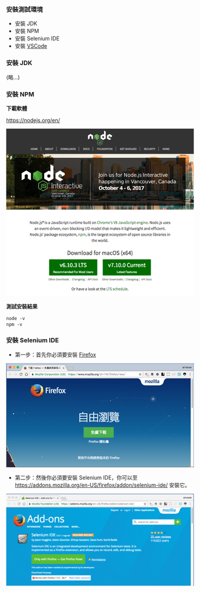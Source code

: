 ### 安裝測試環境

* 安裝 JDK
* 安裝 NPM
* 安裝 Selenium IDE
* 安裝 [VSCode](https://code.visualstudio.com/)

### 安裝 JDK

(略...)

### 安裝 NPM

**下載軟體**

<https://nodejs.org/en/>

![](assets/node-website.png)

**測試安裝結果**

```
node -v
npm -v
```

### 安裝 Selenium IDE

* 第一步：首先你必須要安裝 [Firefox](https://www.mozilla.org/zh-TW/firefox/new/)

![](assets/firefox.png)

* 第二步：然後你必須要安裝 Selenium IDE，你可以至 <https://addons.mozilla.org/en-US/firefox/addon/selenium-ide/> 安裝它。

![](assets/selenium-ide.png)
